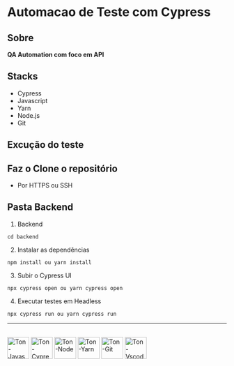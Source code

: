# Automacao de Teste com Cypress

## Sobre

**QA Automation com foco em API**

## Stacks
- Cypress
- Javascript
- Yarn
- Node.js
- Git

## Excução do teste

## Faz o Clone o repositório
- Por HTTPS ou SSH

## Pasta Backend
1. Backend
```
cd backend
```

2. Instalar as dependências
```
npm install ou yarn install
```

3. Subir o Cypress UI
```
npx cypress open ou yarn cypress open
```

4. Executar testes em Headless
```
npx cypress run ou yarn cypress run
```

<hr>

<div style="display: inline-block">
  <br>
  <img align="center" alt="Ton-Javascript" heigh="50" width="50" src="https://cdn.jsdelivr.net/gh/devicons/devicon@latest/icons/javascript/javascript-original.svg" />        
  <img align="center" alt="Ton-Cypress" heigh="50" width="50" src="https://cdn.jsdelivr.net/gh/devicons/devicon@latest/icons/cypressio/cypressio-original.svg"/>
  <img align="center" alt="Ton-Node" heigh="50" width="50" src="https://cdn.jsdelivr.net/gh/devicons/devicon@latest/icons/nodejs/nodejs-original.svg"/>
  <img align="center" alt="Ton-Yarn" heigh="50" width="50" src="https://cdn.jsdelivr.net/gh/devicons/devicon@latest/icons/yarn/yarn-original.svg" />
  <img align="center" alt="Ton-Git" heigh="50" width="50" src="https://cdn.jsdelivr.net/gh/devicons/devicon@latest/icons/git/git-original.svg" />
  <img align="center" alt="Ton-Vscode" heigh="50" width="50" src="https://cdn.jsdelivr.net/gh/devicons/devicon@latest/icons/vscode/vscode-original.svg" />
</div>

